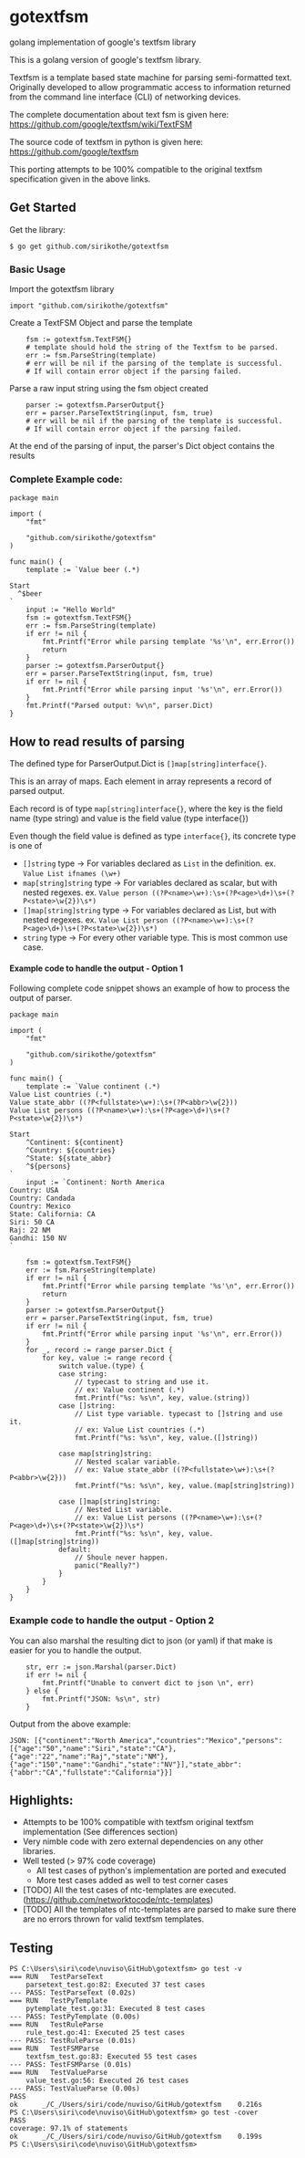 # gotextfsm
golang implementation of google's textfsm library

This is a golang version of google's textfsm library.

Textfsm is a template based state machine for parsing semi-formatted text. Originally developed to allow programmatic access to information returned from the command line interface (CLI) of networking devices.

The complete documentation about text fsm is given here: https://github.com/google/textfsm/wiki/TextFSM

The source code of textfsm in python is given here: https://github.com/google/textfsm

This porting attempts to be 100% compatible to the original textfsm specification given in the above links.

## Get Started
Get the library:
```
$ go get github.com/sirikothe/gotextfsm
```
### Basic Usage
Import the gotextfsm library
```
import "github.com/sirikothe/gotextfsm"
```
Create a TextFSM Object and parse the template
```
	fsm := gotextfsm.TextFSM{}
    # template should hold the string of the Textfsm to be parsed.
	err := fsm.ParseString(template)
    # err will be nil if the parsing of the template is successful. 
    # If will contain error object if the parsing failed.
```
Parse a raw input string using the fsm object created
```
    parser := gotextfsm.ParserOutput{}
	err = parser.ParseTextString(input, fsm, true)
    # err will be nil if the parsing of the template is successful. 
    # If will contain error object if the parsing failed.
```
At the end of the parsing of input, the parser's Dict object contains the results



### Complete Example code:
```
package main

import (
	"fmt"

	"github.com/sirikothe/gotextfsm"
)

func main() {
	template := `Value beer (.*)

Start
  ^$beer
`
	input := "Hello World"
	fsm := gotextfsm.TextFSM{}
	err := fsm.ParseString(template)
	if err != nil {
		fmt.Printf("Error while parsing template '%s'\n", err.Error())
		return
	}
	parser := gotextfsm.ParserOutput{}
	err = parser.ParseTextString(input, fsm, true)
	if err != nil {
		fmt.Printf("Error while parsing input '%s'\n", err.Error())
	}
	fmt.Printf("Parsed output: %v\n", parser.Dict)
}
```
## How to read results of parsing
The defined type for ParserOutput.Dict is `[]map[string]interface{}`.

This is an array of maps. Each element in array represents a record of parsed output.

Each record is of type `map[string]interface{}`, where the key is the field name (type string) and value is the field value (type interface{})

Even though the field value is defined as type `interface{}`, its concrete type is one of
* `[]string` type -> For variables declared as `List` in the definition. ex. `Value List ifnames (\w+)`
* `map[string]string` type -> For variables declared as scalar, but with nested regexes. ex. `Value person ((?P<name>\w+):\s+(?P<age>\d+)\s+(?P<state>\w{2})\s*)`
* `[]map[string]string` type -> For variables declared as List, but with nested regexes. ex. `Value List person ((?P<name>\w+):\s+(?P<age>\d+)\s+(?P<state>\w{2})\s*)`
* `string` type -> For every other variable type. This is most common use case.
#### Example code to handle the output - Option 1
Following complete code snippet shows an example of how to process the output of parser.
```
package main

import (
	"fmt"

	"github.com/sirikothe/gotextfsm"
)

func main() {
	template := `Value continent (.*)
Value List countries (.*)
Value state_abbr ((?P<fullstate>\w+):\s+(?P<abbr>\w{2}))
Value List persons ((?P<name>\w+):\s+(?P<age>\d+)\s+(?P<state>\w{2})\s*)

Start
	^Continent: ${continent}
	^Country: ${countries}
	^State: ${state_abbr}
	^${persons}
`
	input := `Continent: North America
Country: USA
Country: Candada
Country: Mexico
State: California: CA
Siri: 50 CA
Raj: 22 NM
Gandhi: 150 NV
`

	fsm := gotextfsm.TextFSM{}
	err := fsm.ParseString(template)
	if err != nil {
		fmt.Printf("Error while parsing template '%s'\n", err.Error())
		return
	}
	parser := gotextfsm.ParserOutput{}
	err = parser.ParseTextString(input, fsm, true)
	if err != nil {
		fmt.Printf("Error while parsing input '%s'\n", err.Error())
	}
	for _, record := range parser.Dict {
		for key, value := range record {
			switch value.(type) {
			case string:
				// typecast to string and use it.
				// ex: Value continent (.*)
				fmt.Printf("%s: %s\n", key, value.(string))
			case []string:
				// List type variable. typecast to []string and use it.
				// ex: Value List countries (.*)
				fmt.Printf("%s: %s\n", key, value.([]string))

			case map[string]string:
				// Nested scalar variable.
				// ex: Value state_abbr ((?P<fullstate>\w+):\s+(?P<abbr>\w{2}))
				fmt.Printf("%s: %s\n", key, value.(map[string]string))

			case []map[string]string:
				// Nested List variable.
				// ex: Value List persons ((?P<name>\w+):\s+(?P<age>\d+)\s+(?P<state>\w{2})\s*)
				fmt.Printf("%s: %s\n", key, value.([]map[string]string))
			default:
				// Shoule never happen.
				panic("Really?")
			}
		}
	}
}
```

### Example code to handle the output - Option 2
You can also marshal the resulting dict to json (or yaml) if that make is easier for you to handle the output.
```
	str, err := json.Marshal(parser.Dict)
	if err != nil {
		fmt.Printf("Unable to convert dict to json \n", err)
	} else {
		fmt.Printf("JSON: %s\n", str)
	}
```
Output from the above example:
```
JSON: [{"continent":"North America","countries":"Mexico","persons":[{"age":"50","name":"Siri","state":"CA"},{"age":"22","name":"Raj","state":"NM"},{"age":"150","name":"Gandhi","state":"NV"}],"state_abbr":{"abbr":"CA","fullstate":"California"}}]
```

## Highlights:

* Attempts to be 100% compatible with textfsm original textfsm implementation (See differences section)
* Very nimble code with zero external dependencies on any other libraries.
* Well tested (> 97% code coverage)
    * All test cases of python's implementation are ported and executed
    * More test cases added as well to test corner cases
* [TODO] All the test cases of ntc-templates are executed.
(https://github.com/networktocode/ntc-templates)
* [TODO] All the templates of ntc-templates are parsed to make sure there are no errors thrown for valid textfsm templates.

## Testing
```
PS C:\Users\siri\code\nuviso\GitHub\gotextfsm> go test -v    
=== RUN   TestParseText
    parsetext_test.go:82: Executed 37 test cases
--- PASS: TestParseText (0.02s)
=== RUN   TestPyTemplate
    pytemplate_test.go:31: Executed 8 test cases
--- PASS: TestPyTemplate (0.00s)
=== RUN   TestRuleParse
    rule_test.go:41: Executed 25 test cases
--- PASS: TestRuleParse (0.01s)
=== RUN   TestFSMParse
    textfsm_test.go:83: Executed 55 test cases
--- PASS: TestFSMParse (0.01s)
=== RUN   TestValueParse
    value_test.go:56: Executed 26 test cases
--- PASS: TestValueParse (0.00s)
PASS
ok      _/C_/Users/siri/code/nuviso/GitHub/gotextfsm    0.216s
PS C:\Users\siri\code\nuviso\GitHub\gotextfsm> go test -cover
PASS
coverage: 97.1% of statements
ok      _/C_/Users/siri/code/nuviso/GitHub/gotextfsm    0.199s
PS C:\Users\siri\code\nuviso\GitHub\gotextfsm>
```
